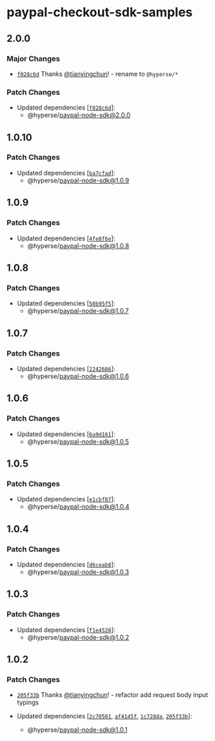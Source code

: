 # paypal-checkout-sdk-samples

## 2.0.0

### Major Changes

- [`f028c6d`](https://github.com/hyperse-io/paypal-node-sdk/commit/f028c6d783158b754569ea947f4dc1bdeb55f915) Thanks [@tianyingchun](https://github.com/tianyingchun)! - rename to `@hyperse/*`

### Patch Changes

- Updated dependencies [[`f028c6d`](https://github.com/hyperse-io/paypal-node-sdk/commit/f028c6d783158b754569ea947f4dc1bdeb55f915)]:
  - @hyperse/paypal-node-sdk@2.0.0

## 1.0.10

### Patch Changes

- Updated dependencies [[`ba7cfad`](https://github.com/hyperse-io/paypal-node-sdk/commit/ba7cfadb300f71209a796287a20d1bc75e3df201)]:
  - @hyperse/paypal-node-sdk@1.0.9

## 1.0.9

### Patch Changes

- Updated dependencies [[`4fe8f6e`](https://github.com/hyperse-io/paypal-node-sdk/commit/4fe8f6eaa499eef171a8abd3193c0271d5d2f765)]:
  - @hyperse/paypal-node-sdk@1.0.8

## 1.0.8

### Patch Changes

- Updated dependencies [[`50b95f5`](https://github.com/hyperse-io/paypal-node-sdk/commit/50b95f58d2526f7bdfd39e4b104ea7aa17782141)]:
  - @hyperse/paypal-node-sdk@1.0.7

## 1.0.7

### Patch Changes

- Updated dependencies [[`2242686`](https://github.com/hyperse-io/paypal-node-sdk/commit/22426866fe9ed2e193e3f9f5ad96a3d4092b3ab2)]:
  - @hyperse/paypal-node-sdk@1.0.6

## 1.0.6

### Patch Changes

- Updated dependencies [[`6a9d161`](https://github.com/hyperse-io/paypal-node-sdk/commit/6a9d161314a075aff0bcf3d89c9916a7a083c724)]:
  - @hyperse/paypal-node-sdk@1.0.5

## 1.0.5

### Patch Changes

- Updated dependencies [[`e1cbf87`](https://github.com/hyperse-io/paypal-node-sdk/commit/e1cbf87c68698ed54080976ca478833e2f31e84a)]:
  - @hyperse/paypal-node-sdk@1.0.4

## 1.0.4

### Patch Changes

- Updated dependencies [[`d6ceab8`](https://github.com/hyperse-io/paypal-node-sdk/commit/d6ceab80df69e9ca6c96519bf9cff305be07d0b9)]:
  - @hyperse/paypal-node-sdk@1.0.3

## 1.0.3

### Patch Changes

- Updated dependencies [[`f1e4528`](https://github.com/hyperse-io/paypal-node-sdk/commit/f1e45289ebd98fc9c22909173d6a7bf07a9af211)]:
  - @hyperse/paypal-node-sdk@1.0.2

## 1.0.2

### Patch Changes

- [`205f33b`](https://github.com/hyperse-io/paypal-node-sdk/commit/205f33b0ddf636a23e07a7a52da7d40fabb06479) Thanks [@tianyingchun](https://github.com/tianyingchun)! - refactor add request body input typings

- Updated dependencies [[`2c70501`](https://github.com/hyperse-io/paypal-node-sdk/commit/2c705019409831e22521d1ed45f933cd6d4d9d2d), [`af4145f`](https://github.com/hyperse-io/paypal-node-sdk/commit/af4145f1619103b9e1a0a31cbf4a4e06f09a6088), [`1c728da`](https://github.com/hyperse-io/paypal-node-sdk/commit/1c728daca05dddf1c9fb67ee0af2974c5f346e6c), [`205f33b`](https://github.com/hyperse-io/paypal-node-sdk/commit/205f33b0ddf636a23e07a7a52da7d40fabb06479)]:
  - @hyperse/paypal-node-sdk@1.0.1
